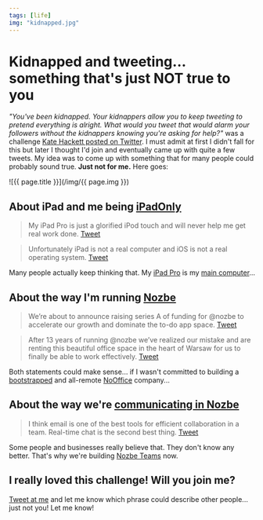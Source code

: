```yaml
---
tags: [life]
img: "kidnapped.jpg"
---
```


# Kidnapped and tweeting... something that's just NOT true to you

*"You've been kidnapped. Your kidnappers allow you to keep tweeting to pretend everything is alright. What would you tweet that would alarm your followers without the kidnappers knowing you're asking for help?"* was a challenge [Kate Hackett posted on Twitter](https://twitter.com/HackettKate/status/1174523086281949184). I must admit at first I didn't fall for this but later I thought I'd join and eventually came up with quite a few tweets. My idea was to come up with something that for many people could probably sound true. **Just not for me.** Here goes:

<!--More-->

![{{ page.title }}](/img/{{ page.img }})

## About iPad and me being [iPadOnly](/ipadonly)

> My iPad Pro is just a glorified iPod touch and will never help me get real work done. [Tweet](https://twitter.com/MSliwinski/status/1177140421140635648)

> Unfortunately iPad is not a real computer and iOS is not a real operating system. [Tweet](https://twitter.com/MSliwinski/status/1177247458772115458)

Many people actually keep thinking that. My [iPad Pro](https://sliwinski.com/newdevice) is my [main computer](https://ipadonly.com)...

## About the way I'm running [Nozbe][n]

> We’re about to announce raising series A of funding for @nozbe to accelerate our growth and dominate the to-do app space. [Tweet](https://twitter.com/MSliwinski/status/1177210462649409536)

> After 13 years of running @nozbe we’ve realized our mistake and are renting this beautiful office space in the heart of Warsaw for us to finally be able to work effectively. [Tweet](https://twitter.com/MSliwinski/status/1177183283676962821)

Both statements could make sense... if I wasn't committed to building a [bootstrapped](https://sliwinski.com/investors) and all-remote [NoOffice](/nooffice) company...

## About the way we're [communicating in Nozbe](https://sliwinski.com/pyramid)

> I think email is one of the best tools for efficient collaboration in a team. Real-time chat is the second best thing. [Tweet](https://twitter.com/MSliwinski/status/1177229089318625280)

Some people and businesses really believe that. They don't know any better. That's why we're building [Nozbe Teams][n] now.

## I really loved this challenge! Will you join me?

[Tweet at me](https://twitter.com/MSliwinski) and let me know which phrase could describe other people... just not you! Let me know!

[n]: https://michael.gratis/nozbe
[p]: /podcast